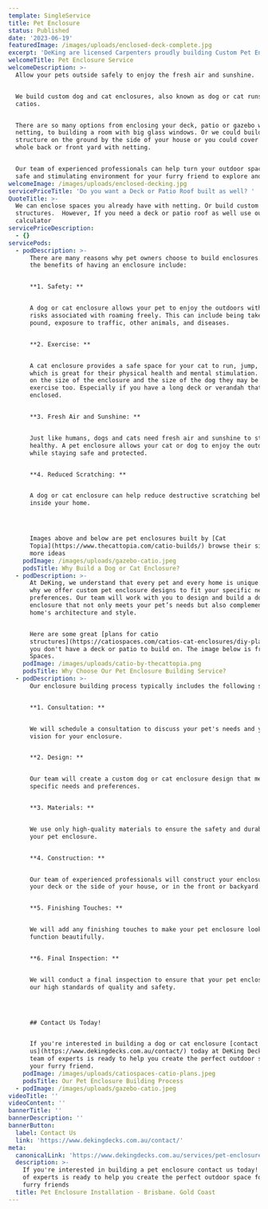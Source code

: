 ```yaml
---
template: SingleService
title: Pet Enclosure
status: Published
date: '2023-06-19'
featuredImage: /images/uploads/enclosed-deck-complete.jpg
excerpt: 'DeKing are licensed Carpenters proudly building Custom Pet Enclosures '
welcomeTitle: Pet Enclosure Service
welcomeDescription: >-
  Allow your pets outside safely to enjoy the fresh air and sunshine. 


  We build custom dog and cat enclosures, also known as dog or cat runs or
  catios. 


  There are so many options from enclosing your deck, patio or gazebo with
  netting, to building a room with big glass windows. Or we could build a custom
  structure on the ground by the side of your house or you could cover your
  whole back or front yard with netting. 


  Our team of experienced professionals can help turn your outdoor space into a
  safe and stimulating environment for your furry friend to explore and enjoy.
welcomeImage: /images/uploads/enclosed-decking.jpg
servicePriceTitle: 'Do you want a Deck or Patio Roof built as well? '
QuoteTitle: >-
  We can enclose spaces you already have with netting. Or build custom wooden
  structures.  However, If you need a deck or patio roof as well use our
  calculator
servicePriceDescription:
  - {}
servicePods:
  - podDescription: >-
      There are many reasons why pet owners choose to build enclosures. Some of
      the benefits of having an enclosure include:


      **1. Safety: **


      A dog or cat enclosure allows your pet to enjoy the outdoors without the
      risks associated with roaming freely. This can include being taken to the
      pound, exposure to traffic, other animals, and diseases.


      **2. Exercise: **


      A cat enclosure provides a safe space for your cat to run, jump, and play,
      which is great for their physical health and mental stimulation. Depending
      on the size of the enclosure and the size of the dog they may be able to
      exercise too. Especially if you have a long deck or verandah that will be
      enclosed.


      **3. Fresh Air and Sunshine: **


      Just like humans, dogs and cats need fresh air and sunshine to stay
      healthy. A pet enclosure allows your cat or dog to enjoy the outdoors
      while staying safe and protected.


      **4. Reduced Scratching: **


      A dog or cat enclosure can help reduce destructive scratching behaviour
      inside your home.




      Images above and below are pet enclosures built by [Cat
      Topia](https://www.thecattopia.com/catio-builds/) browse their site to see
      more ideas
    podImage: /images/uploads/gazebo-catio.jpeg
    podsTitle: Why Build a Dog or Cat Enclosure?
  - podDescription: >-
      At DeKing, we understand that every pet and every home is unique. That's
      why we offer custom pet enclosure designs to fit your specific needs and
      preferences. Our team will work with you to design and build a dog or cat
      enclosure that not only meets your pet’s needs but also complements your
      home's architecture and style.


      Here are some great [plans for catio
      structures](https://catiospaces.com/catios-cat-enclosures/diy-plans/) if
      you don't have a deck or patio to build on. The image below is from Catio
      Spaces.
    podImage: /images/uploads/catio-by-thecattopia.png
    podsTitle: Why Choose Our Pet Enclosure Building Service?
  - podDescription: >-
      Our enclosure building process typically includes the following steps:


      **1. Consultation: **


      We will schedule a consultation to discuss your pet's needs and your
      vision for your enclosure.


      **2. Design: **


      Our team will create a custom dog or cat enclosure design that meets your
      specific needs and preferences.


      **3. Materials: **


      We use only high-quality materials to ensure the safety and durability of
      your pet enclosure.


      **4. Construction: **


      Our team of experienced professionals will construct your enclosure on
      your deck or the side of your house, or in the front or backyard.


      **5. Finishing Touches: **


      We will add any finishing touches to make your pet enclosure look and
      function beautifully.


      **6. Final Inspection: **


      We will conduct a final inspection to ensure that your pet enclosure meets
      our high standards of quality and safety.




      ## Contact Us Today!


      If you're interested in building a dog or cat enclosure [contact
      us](https://www.dekingdecks.com.au/contact/) today at DeKing Decks! Our
      team of experts is ready to help you create the perfect outdoor space for
      your furry friend.
    podImage: /images/uploads/catiospaces-catio-plans.jpeg
    podsTitle: Our Pet Enclosure Building Process
  - podImage: /images/uploads/gazebo-catio.jpeg
videoTitle: ''
videoContent: ''
bannerTitle: ''
bannerDescription: ''
bannerButton:
  label: Contact Us
  link: 'https://www.dekingdecks.com.au/contact/'
meta:
  canonicalLink: 'https://www.dekingdecks.com.au/services/pet-enclosure/'
  description: >-
    If you're interested in building a pet enclosure contact us today! Our team
    of experts is ready to help you create the perfect outdoor space for your
    furry friends
  title: Pet Enclosure Installation - Brisbane. Gold Coast
---
```


